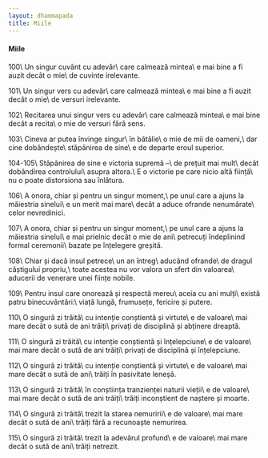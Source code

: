 ```yaml
---
layout: dhammapada
title: Miile
---
```

#### Miile

100\\
Un singur cuvânt cu adevăr\\
care calmează mintea\\
e mai bine a fi auzit decât o mie\\
de cuvinte irelevante.

101\\
Un singur vers cu adevăr\\
care calmează mintea\\
e mai bine a fi auzit decât o mie\\
de versuri irelevante.

102\\
Recitarea unui singur vers cu adevăr\\
care calmează mintea\\
e mai bine decât a recita\\
o mie de versuri fără sens.

103\\
Cineva ar putea învinge singur\\
în bătălie\\
o mie de mii de oameni,\\
dar cine dobândește\\
stăpânirea de sine\\
e de departe eroul superior.

104-105\\
Stăpânirea de sine e victoria supremă –\\
de prețuit mai mult\\
decât dobândirea controlului\\
asupra altora.\\
E o victorie pe care nicio altă ființă\\
nu o poate distorsiona sau înlătura.

106\\
A onora, chiar și pentru un singur moment,\\
pe unul care a ajuns la măiestria sinelui\\
e un merit mai mare\\
decât a aduce ofrande nenumărate\\
celor nevredinici.

107\\
A onora, chiar și pentru un singur moment,\\
pe unul care a ajuns la măiestria sinelui\\
e mai prielnic decât o mie de ani\\
petrecuți îndeplinind formal ceremonii\\
bazate pe înțelegere greșită.

108\\
Chiar și dacă insul petrece\\
un an întreg\\
aducând ofrande\\
de dragul câștigului propriu,\\
toate acestea nu vor valora un sfert din valoarea\\
aducerii de venerare unei ființe nobile.

109\\
Pentru insul care onorează și respectă mereu\\
aceia cu ani mulți\\
există patru binecuvântări:\\
viață lungă, frumusețe, fericire și putere.

110\\
O singură zi trăită\\
cu intenție conștientă și virtute\\
e de valoare\\
mai mare decât o sută de ani trăiți\\
privați de disciplină și abținere dreaptă.

111\\
O singură zi trăită\\
cu intenție conștientă și înțelepciune\\
e de valoare\\
mai mare decât o sută de ani trăiți\\
privați de disciplină și înțelepciune.

112\\
O singură zi trăită\\
cu intenție conștientă și virtute\\
e de valoare\\
mai mare decât o sută de ani\\
trăiți în pasivitate leneșă.

113\\
O singură zi trăită\\
în conștiința tranzienței naturii vieții\\
e de valoare\\
mai mare decât o sută de ani trăiți\\
trăiți inconștient de naștere și moarte.

114\\
O singură zi trăită\\
trezit la starea nemuririi\\
e de valoare\\
mai mare decât o sută de ani\\
trăiți fără a recunoaște nemurirea.

115\\
O singură zi trăită\\
trezit la adevărul profund\\
e de valoare\\
mai mare decât o sută de ani\\
trăiți netrezit.
